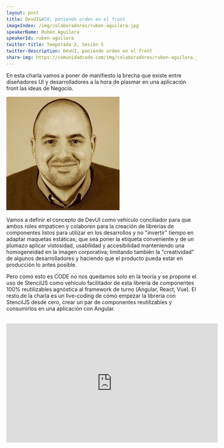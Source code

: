 ```yaml
---
layout: post
title: DevUI&#58; poniendo orden en el front
imageIndex: /img/colaboradores/ruben-aguilera.jpg
speakerName: Rubén Aguilera
speakerId: ruben-aguilera
twitter-title: Temporada 2, Sesión 5
twitter-description: DevUI, poniendo orden en el front
share-img: https://comunidadcode.com/img/colaboradores/ruben-aguilera.jpg
---
```


En esta charla vamos a poner de manifiesto la brecha que existe entre diseñadores UI y desarrolladores a la hora de plasmar en una aplicación front las ideas de Negocio.

<div class="next-session-image">
<a href="../colaboradores/ruben-aguilera"><img src="/img/colaboradores/ruben-aguilera.jpg"></a>
</div>

Vamos a definir el concepto de DevUI como vehículo conciliador para que ambos roles empaticen y colaboren para la creación de librerías de componentes listos para utilizar en los desarrollos y no "invertir" tiempo en adaptar maquetas estáticas; que sea poner la etiqueta conveniente y de un plumazo aplicar vistosidad, usabilidad y accesibilidad manteniendo una homogeneidad en la imagen corporativa; limitando también la "creatividad" de algunos desarrolladores y haciendo que el producto pueda estar en producción lo antes posible.

Pero como esto es CODE no nos quedamos solo en la teoría y se propone el uso de StencilJS como vehículo facilitador de esta librería de componentes 100% reutilizables agnóstica al framework de turno (Angular, React, Vue). El resto de la charla es un live-coding de cómo empezar la librería con StencilJS desde cero, crear un par de componentes reutilizables y consumirlos en una aplicación con Angular.

<br/>

<iframe class="youtube" width="560" height="315" src="https://www.youtube.com/embed/5d1sfBh0BE4" frameborder="0" allowfullscreen title="Video de Youtube: DevUI, poniendo orden en el front"></iframe>
